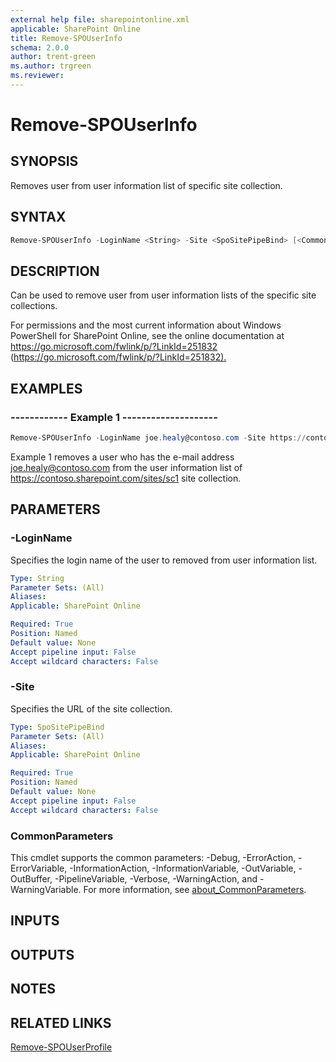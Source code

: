 ```yaml
---
external help file: sharepointonline.xml
applicable: SharePoint Online
title: Remove-SPOUserInfo
schema: 2.0.0
author: trent-green
ms.author: trgreen
ms.reviewer:
---
```


# Remove-SPOUserInfo

## SYNOPSIS

Removes user from user information list of specific site collection.

## SYNTAX

```powershell
Remove-SPOUserInfo -LoginName <String> -Site <SpoSitePipeBind> [<CommonParameters>]
```

## DESCRIPTION

Can be used to remove user from user information lists of the specific site collections.

For permissions and the most current information about Windows PowerShell for SharePoint Online, see the online documentation at <https://go.microsoft.com/fwlink/p/?LinkId=251832> (<https://go.microsoft.com/fwlink/p/?LinkId=251832).>

## EXAMPLES

### ------------ Example 1 --------------------

```powershell
Remove-SPOUserInfo -LoginName joe.healy@contoso.com -Site https://contoso.sharepoint.com/sites/sc1
```

Example 1 removes a user who has the e-mail address joe.healy@contoso.com from the user information list of <https://contoso.sharepoint.com/sites/sc1> site collection.

## PARAMETERS

### -LoginName

Specifies the login name of the user to removed from user information list.

```yaml
Type: String
Parameter Sets: (All)
Aliases:
Applicable: SharePoint Online

Required: True
Position: Named
Default value: None
Accept pipeline input: False
Accept wildcard characters: False
```

### -Site

Specifies the URL of the site collection.

```yaml
Type: SpoSitePipeBind
Parameter Sets: (All)
Aliases:
Applicable: SharePoint Online

Required: True
Position: Named
Default value: None
Accept pipeline input: False
Accept wildcard characters: False
```

### CommonParameters

This cmdlet supports the common parameters: -Debug, -ErrorAction, -ErrorVariable, -InformationAction, -InformationVariable, -OutVariable, -OutBuffer, -PipelineVariable, -Verbose, -WarningAction, and -WarningVariable. For more information, see [about_CommonParameters](https://go.microsoft.com/fwlink/?LinkID=113216).

## INPUTS

## OUTPUTS

## NOTES

## RELATED LINKS

[Remove-SPOUserProfile](Remove-SPOUserProfile.md)

